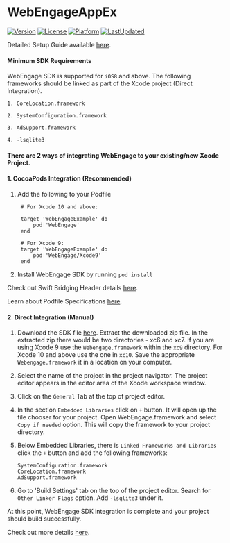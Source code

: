 # WebEngageAppEx

[![Version](https://img.shields.io/cocoapods/v/WebEngageAppEx.svg?style=flat)](http://cocoapods.org/pods/WebEngageAppEx)
[![License](https://img.shields.io/github/license/WebEngage/WebEngageAppEx.svg)](http://cocoapods.org/pods/WebEngageAppEx)
[![Platform](https://img.shields.io/cocoapods/p/WebEngageAppEx.svg?style=flat)](http://cocoapods.org/pods/WebEngageAppEx)
[![LastUpdated](https://img.shields.io/github/last-commit/WebEngage/WebEngageAppEx.svg)](https://cocoapods.org/pods/WebEngageAppEx)

Detailed Setup Guide available [here](https://docs.webengage.com/docs/ios-getting-started).

#### Minimum SDK Requirements ####

WebEngage SDK is supported for `iOS8` and above. The following frameworks should be linked as part of the Xcode project (Direct Integration).

    1. CoreLocation.framework

    2. SystemConfiguration.framework

    3. AdSupport.framework

    4. -lsqlite3

#### There are 2 ways of integrating WebEngage to your existing/new Xcode Project.

#### 1. CocoaPods Integration (Recommended)

  1. Add the following to your Podfile

          # For Xcode 10 and above:

          target 'WebEngageExample' do
              pod 'WebEngage'
          end

          # For Xcode 9:
          target 'WebEngageExample' do
              pod 'WebEngage/Xcode9'
          end

2. Install WebEngage SDK by running `pod install`


Check out Swift Bridging Header details [here](https://docs.webengage.com/docs/ios-getting-started#section-4-support-for-swift).

Learn about Podfile Specifications [here](https://guides.cocoapods.org/using/the-podfile.html).

#### 2. Direct Integration (Manual) ####

1. Download the SDK file [here](https://s3-us-west-2.amazonaws.com/webengage-sdk/ios/latest/WebEngageFramework.zip). Extract the downloaded zip file. In the extracted zip there would be two directories - xc6 and xc7. If you are using Xcode 9 use the `Webengage.framework` within the `xc9` directory. For Xcode 10 and above use the one in `xc10`. Save the appropriate `Webengage.framework` it in a location on your computer.

2. Select the name of the project in the project navigator. The project editor appears in the editor area of the Xcode workspace window.

3. Click on the `General` Tab at the top of project editor.

4. In the section `Embedded Libraries` click on `+` button. It will open up the file chooser for your project. Open WebEngage.framework and select `Copy if needed` option. This will copy the framework to your project directory.

5. Below Embedded Libraries, there is `Linked Frameworks and Libraries` click the `+` button and add the following frameworks:
    ```
    SystemConfiguration.framework
    CoreLocation.framework
    AdSupport.framework
    ```
6. Go to 'Build Settings' tab on the top of the project editor. Search for `Other Linker Flags` option.
Add `-lsqlite3` under it.

At this point, WebEngage SDK integration is complete and your project should build successfully.

Check out more details [here](https://docs.webengage.com/docs/ios-getting-started).
